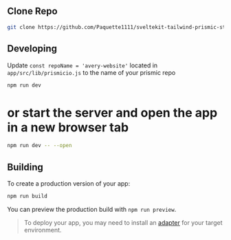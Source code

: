 ## Clone Repo
```bash
git clone https://github.com/Paquette1111/sveltekit-tailwind-prismic-starter
```

## Developing

Update `const repoName = 'avery-website'` located in `app/src/lib/prismicio.js` to the name of your prismic repo

```bash
npm run dev
```

# or start the server and open the app in a new browser tab
```bash
npm run dev -- --open
```

## Building

To create a production version of your app:

```bash
npm run build
```

You can preview the production build with `npm run preview`.

> To deploy your app, you may need to install an [adapter](https://kit.svelte.dev/docs/adapters) for your target environment.
